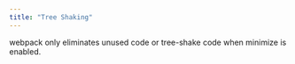 ```yaml
---
title: "Tree Shaking"
---
```


webpack only eliminates unused code or tree-shake code when minimize is enabled.